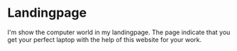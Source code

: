 # Landingpage
I'm show the computer world in my landingpage.
The page indicate that you get your perfect laptop with the help of this website for your work.

